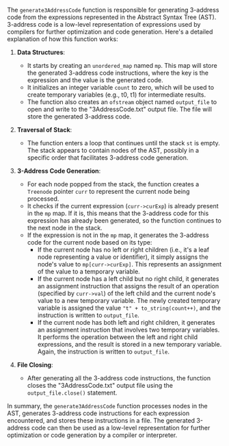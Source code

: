 The `generate3AddressCode` function is responsible for generating 3-address code from the expressions represented in the Abstract Syntax Tree (AST). 3-address code is a low-level representation of expressions used by compilers for further optimization and code generation. Here's a detailed explanation of how this function works:

1. **Data Structures**:
   - It starts by creating an `unordered_map` named `mp`. This map will store the generated 3-address code instructions, where the key is the expression and the value is the generated code.
   - It initializes an integer variable `count` to zero, which will be used to create temporary variables (e.g., t0, t1) for intermediate results.
   - The function also creates an `ofstream` object named `output_file` to open and write to the "3AddressCode.txt" output file. The file will store the generated 3-address code.

2. **Traversal of Stack**:
   - The function enters a loop that continues until the stack `st` is empty. The stack appears to contain nodes of the AST, possibly in a specific order that facilitates 3-address code generation.

3. **3-Address Code Generation**:
   - For each node popped from the stack, the function creates a `Treenode` pointer `curr` to represent the current node being processed.
   - It checks if the current expression (`curr->curExp`) is already present in the `mp` map. If it is, this means that the 3-address code for this expression has already been generated, so the function continues to the next node in the stack.
   - If the expression is not in the `mp` map, it generates the 3-address code for the current node based on its type:
     - If the current node has no left or right children (i.e., it's a leaf node representing a value or identifier), it simply assigns the node's value to `mp[curr->curExp]`. This represents an assignment of the value to a temporary variable.
     - If the current node has a left child but no right child, it generates an assignment instruction that assigns the result of an operation (specified by `curr->val`) of the left child and the current node's value to a new temporary variable. The newly created temporary variable is assigned the value `"t" + to_string(count++)`, and the instruction is written to `output_file`.
     - If the current node has both left and right children, it generates an assignment instruction that involves two temporary variables. It performs the operation between the left and right child expressions, and the result is stored in a new temporary variable. Again, the instruction is written to `output_file`.

4. **File Closing**:
   - After generating all the 3-address code instructions, the function closes the "3AddressCode.txt" output file using the `output_file.close()` statement.

In summary, the `generate3AddressCode` function processes nodes in the AST, generates 3-address code instructions for each expression encountered, and stores these instructions in a file. The generated 3-address code can then be used as a low-level representation for further optimization or code generation by a compiler or interpreter.